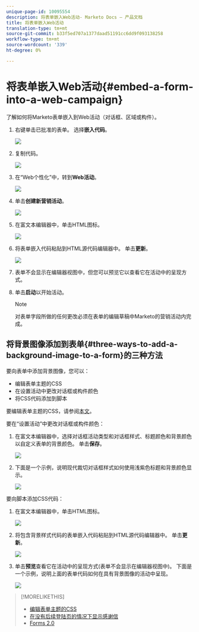 ```yaml
---
unique-page-id: 10095554
description: 将表单嵌入Web活动- Marketo Docs — 产品文档
title: 将表单嵌入Web活动
translation-type: tm+mt
source-git-commit: b33f5ed707a1377daad51191cc6dd9f093138258
workflow-type: tm+mt
source-wordcount: '339'
ht-degree: 0%

---
```



# 将表单嵌入Web活动{#embed-a-form-into-a-web-campaign}

了解如何将Marketo表单嵌入到Web活动（对话框、区域或构件）。

1. 右键单击已批准的表单。 选择&#x200B;**嵌入代码**。

   ![](assets/image2015-12-16-10-3a58-3a39.png)

1. 复制代码。

   ![](assets/image2015-12-16-11-3a16-3a24.png)

1. 在“Web个性化”中，转到&#x200B;**Web活动**。

   ![](assets/web-campaigns-hand-7.jpg)

1. 单击&#x200B;**创建新营销活动**。

   ![](assets/create-new-web-campaign-hand-1.jpg)

1. 在富文本编辑器中，单击HTML图标。

   ![](assets/five-1.png)

1. 将表单嵌入代码粘贴到HTML源代码编辑器中。 单击&#x200B;**更新**。

   ![](assets/six-1.png)

1. 表单不会显示在编辑器视图中，但您可以预览它以查看它在活动中的呈现方式。

1. 单击&#x200B;**启动**&#x200B;以开始活动。

   >[!NOTE]
   >
   >对表单字段所做的任何更改必须在表单的编辑草稿中Marketo的营销活动内完成。

## 将背景图像添加到表单{#three-ways-to-add-a-background-image-to-a-form}的三种方法

要向表单中添加背景图像，您可以：

* 编辑表单主题的CSS
* 在设置活动中更改对话框或构件颜色
* 将CSS代码添加到脚本

要编辑表单主题的CSS，请参阅[本文](/help/marketo/product-docs/demand-generation/forms/form-design/edit-the-css-of-a-form-theme.md)。

要在“设置活动”中更改对话框或构件颜色：

1. 在富文本编辑器中，选择对话框活动类型和对话框样式、标题颜色和背景颜色以自定义表单的背景颜色。 单击&#x200B;**保存**。

   ![](assets/image2015-12-29-18-3a28-3a31.png)

1. 下面是一个示例，说明现代裁切对话框样式如何使用浅紫色标题和背景颜色显示。

   ![](assets/image2015-12-29-18-3a27-3a31.png)

要向脚本添加CSS代码：

1. 在富文本编辑器中，单击HTML图标。

   ![](assets/image2015-12-29-17-3a56-3a13.png)

1. 将包含背景样式代码的表单嵌入代码粘贴到HTML源代码编辑器中。 单击&#x200B;**更新**。

   ![](assets/image2015-12-29-18-3a1-3a15.png)

1. 单击&#x200B;**预览**&#x200B;查看它在活动中的呈现方式(表单不会显示在编辑器视图中)。 下面是一个示例，说明上面的表单代码如何在具有背景图像的活动中呈现。

   ![](assets/image2015-12-29-18-3a20-3a35.png)

>[!MORELIKETHIS]
>
>* [编辑表单主题的CSS](/help/marketo/product-docs/demand-generation/forms/form-design/edit-the-css-of-a-form-theme.md)
>* [在没有后续登陆页的情况下显示感谢信](https://developers.marketo.com/blog/show-thank-you-message-without-a-follow-up-landing-page/)
>* [Forms 2.0](https://developers.marketo.com/documentation/websites/forms-2-0/)

